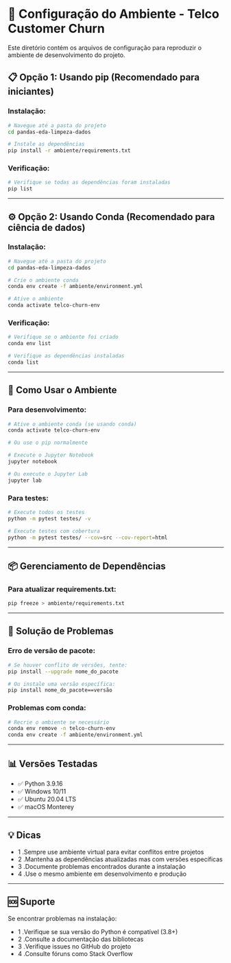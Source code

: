 # 🐍 Configuração do Ambiente - Telco Customer Churn

Este diretório contém os arquivos de configuração para reproduzir o ambiente de desenvolvimento do projeto.  

## 📋 Opção 1: Usando pip (Recomendado para iniciantes)  

### Instalação:
```bash
# Navegue até a pasta do projeto
cd pandas-eda-limpeza-dados

# Instale as dependências
pip install -r ambiente/requirements.txt
```

### Verificação:  
```bash
# Verifique se todas as dependências foram instaladas
pip list
```
---
## ⚙️ Opção 2: Usando Conda (Recomendado para ciência de dados)  
### Instalação:  
```bash
# Navegue até a pasta do projeto
cd pandas-eda-limpeza-dados

# Crie o ambiente conda
conda env create -f ambiente/environment.yml

# Ative o ambiente
conda activate telco-churn-env
```

### Verificação:
```bash
# Verifique se o ambiente foi criado
conda env list

# Verifique as dependências instaladas
conda list
```
---
## 🚀 Como Usar o Ambiente  
### Para desenvolvimento:

```bash
# Ative o ambiente conda (se usando conda)
conda activate telco-churn-env

# Ou use o pip normalmente

# Execute o Jupyter Notebook
jupyter notebook

# Ou execute o Jupyter Lab
jupyter lab

```
### Para testes:
``` bash
# Execute todos os testes
python -m pytest testes/ -v

# Execute testes com cobertura
python -m pytest testes/ --cov=src --cov-report=html

```
----
## 📦 Gerenciamento de Dependências  
### Para atualizar requirements.txt:  

```bash
pip freeze > ambiente/requirements.txt
```
---
## 🔧 Solução de Problemas
### Erro de versão de pacote:

```bash
# Se houver conflito de versões, tente:
pip install --upgrade nome_do_pacote

# Ou instale uma versão específica:
pip install nome_do_pacote==versão

```
### Problemas com conda:

```bash
# Recrie o ambiente se necessário
conda env remove -n telco-churn-env
conda env create -f ambiente/environment.yml
```
---
## 📊 Versões Testadas
- ✅ Python 3.9.16
- ✅ Windows 10/11
- ✅ Ubuntu 20.04 LTS
- ✅ macOS Monterey

---
## 💡 Dicas
-  1 .Sempre use ambiente virtual para evitar conflitos entre projetos
-  2 .Mantenha as dependências atualizadas mas com versões específicas
-  3 .Documente problemas encontrados durante a instalação
-  4 .Use o mesmo ambiente em desenvolvimento e produção

---
## 🆘 Suporte
Se encontrar problemas na instalação:
-  1 .Verifique se sua versão do Python é compatível (3.8+)
-  2 .Consulte a documentação das bibliotecas
-  3 .Verifique issues no GitHub do projeto
-  4 .Consulte fóruns como Stack Overflow

